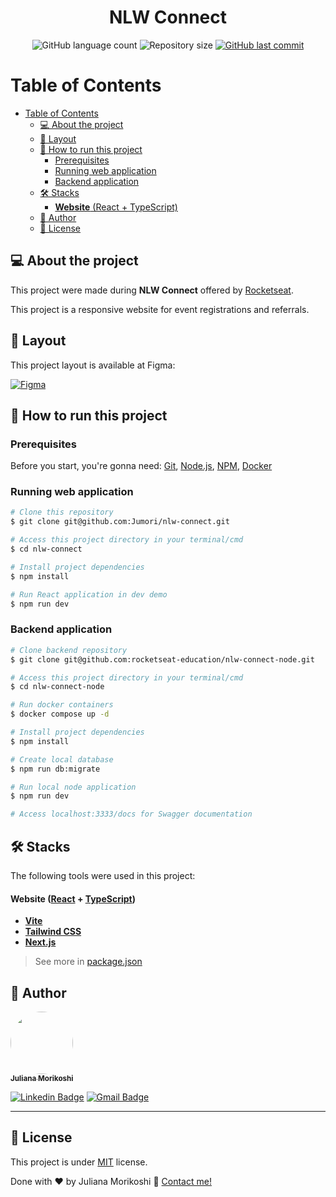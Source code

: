 <h1 align="center">
  NLW Connect
</h1>

<p align="center">
  <img alt="GitHub language count" src="https://img.shields.io/github/languages/count/Jumori/nlw-connect?color=%2304D361">

  <img alt="Repository size" src="https://img.shields.io/github/repo-size/Jumori/nlw-connect">

  <a href="https://github.com/Jumori/nlw-connect/commits/master">
    <img alt="GitHub last commit" src="https://img.shields.io/github/last-commit/Jumori/nlw-connect">
  </a>

</p>

# Table of Contents

<!--ts-->

- [Table of Contents](#table-of-contents)
  - [💻 About the project](#-about-the-project)
  - [🎨 Layout](#-layout)
  - [🚀 How to run this project](#-how-to-run-this-project)
    - [Prerequisites](#prerequisites)
    - [Running web application](#running-web-application)
    - [Backend application](#backend-application)
  - [🛠 Stacks](#-stacks)
    - [**Website** (React + TypeScript)](#website-react--typescript)
  - [🦸 Author](#-author)
  - [📝 License](#-license)

## 💻 About the project

This project were made during **NLW Connect** offered by [Rocketseat](https://lp.rocketseat.com.br/).

This project is a responsive website for event registrations and referrals.

## 🎨 Layout

This project layout is available at Figma:

<a href="https://www.figma.com/community/file/1471119935944492720">
  <img alt="Figma" src="https://img.shields.io/badge/View%20Layout%20-Figma-%2304D361">
</a>

## 🚀 How to run this project

### Prerequisites

Before you start, you're gonna need:
[Git](https://git-scm.com), [Node.js](https://nodejs.org/en/), [NPM](https://www.npmjs.com/), [Docker](https://www.docker.com/)

### Running web application

```bash
# Clone this repository
$ git clone git@github.com:Jumori/nlw-connect.git

# Access this project directory in your terminal/cmd
$ cd nlw-connect

# Install project dependencies
$ npm install

# Run React application in dev demo
$ npm run dev
```

### Backend application

```bash
# Clone backend repository
$ git clone git@github.com:rocketseat-education/nlw-connect-node.git

# Access this project directory in your terminal/cmd
$ cd nlw-connect-node

# Run docker containers
$ docker compose up -d

# Install project dependencies
$ npm install

# Create local database
$ npm run db:migrate

# Run local node application
$ npm run dev

# Access localhost:3333/docs for Swagger documentation
```

## 🛠 Stacks

The following tools were used in this project:

#### **Website** ([React](https://reactjs.org/) + [TypeScript](https://www.typescriptlang.org/))

- **[Vite](https://vitejs.dev/)**
- **[Tailwind CSS](https://tailwindcss.com/)**
- **[Next.js](https://nextjs.org/)**

> See more in [package.json](./package.json)

## 🦸 Author

<a href="https://github.com/Jumori">
 <img style="border-radius: 50%;" src="https://github.com/Jumori.png" width="100px;" alt=""/>
 <br />
 <sub><b>Juliana Morikoshi</b></sub></a>
 <br />

[![Linkedin Badge](https://img.shields.io/badge/-Juliana-blue?style=flat-square&logo=Linkedin&logoColor=white&link=https://www.linkedin.com/in/julianamorikoshi/)](https://www.linkedin.com/in/julianamorikoshi/)
[![Gmail Badge](https://img.shields.io/badge/-julianamorikoshi@gmail.com-c14438?style=flat-square&logo=Gmail&logoColor=white&link=mailto:julianamorikoshi@gmail.com)](mailto:julianamorikoshi@gmail.com)

---

## 📝 License

This project is under [MIT](./LICENSE) license.

Done with ❤️ by Juliana Morikoshi 👋 [Contact me!](https://www.linkedin.com/in/julianamorikoshi/)
